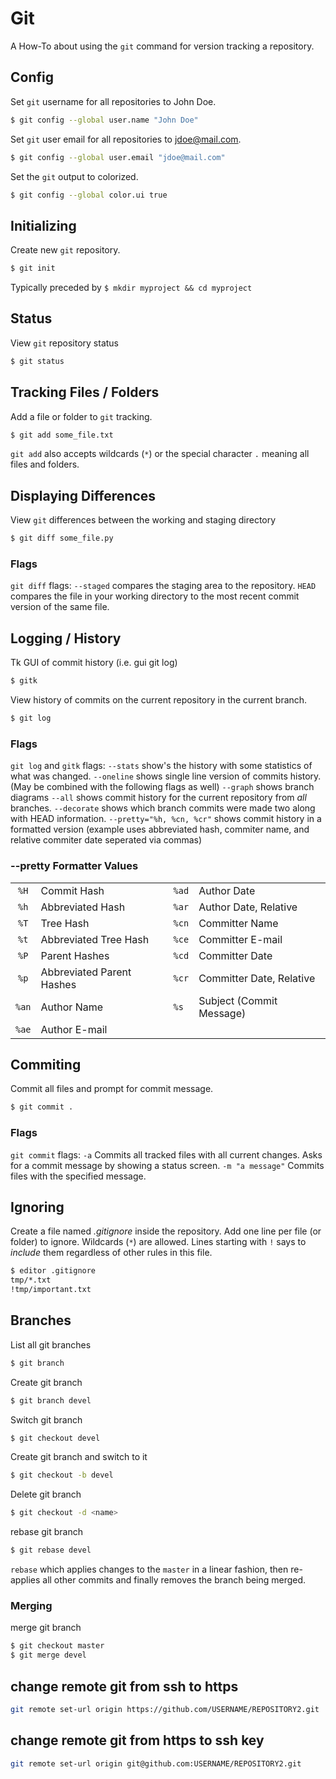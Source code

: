 # Git

A How-To about using the `git` command for version tracking a repository.

## Config

Set `git` username for all repositories to John Doe.
```bash
$ git config --global user.name "John Doe"
```

Set `git` user email for all repositories to jdoe@mail.com.
```bash
$ git config --global user.email "jdoe@mail.com"
```

Set the `git` output to colorized.
```bash
$ git config --global color.ui true
```
## Initializing

Create new `git` repository.
```bash
$ git init
```
Typically preceded by `$ mkdir myproject && cd myproject`

## Status

View `git` repository status
```bash
$ git status
```
## Tracking Files / Folders

Add a file or folder to `git` tracking.
```bash
$ git add some_file.txt
```
`git add` also accepts wildcards (`*`) or the special character `.` meaning all files and folders.

## Displaying Differences

View `git` differences between the working and staging directory 
```bash
$ git diff some_file.py
```

### Flags

`git diff` flags:
`--staged` compares the staging area to the repository.
`HEAD`  compares the file in your working directory to the most recent commit version of the same file.

## Logging / History

Tk GUI of commit history (i.e. gui git log)
```bash
$ gitk
```

View history of commits on the current repository in the current branch.
```bash
$ git log
```
### Flags

`git log` and `gitk` flags:
`--stats` show's the history with some statistics of what was changed.
`--oneline` shows single line version of commits history. (May be combined with the following flags as well)
`--graph` shows branch diagrams
`--all` shows commit history for the current repository from *all* branches.
`--decorate` shows which branch commits were made two along with HEAD information.
`--pretty="%h, %cn, %cr"` shows commit history in a formatted version (example uses abbreviated hash, commiter name, and relative commiter date seperated via commas)

### --pretty Formatter Values
| | | | |
|:----:|:-------------------------|:------|:-------------------------|
| `%H` | Commit Hash              | `%ad` | Author Date              |
| `%h` | Abbreviated Hash         | `%ar` | Author Date, Relative    |
| `%T` | Tree Hash                | `%cn` | Committer Name           |
| `%t` | Abbreviated Tree Hash    | `%ce` | Committer E-mail         |
| `%P` | Parent Hashes            | `%cd` | Committer Date           |
| `%p` | Abbreviated Parent Hashes| `%cr` | Committer Date, Relative |
| `%an`| Author Name              | `%s`  | Subject (Commit Message) |
| `%ae`| Author E-mail            |

## Commiting

Commit all files and prompt for commit message.
```bash
$ git commit .
```
### Flags

`git commit` flags:
`-a` Commits all tracked files with all current changes. Asks for a commit message by showing a status screen.
`-m "a message"` Commits files with the specified message.

## Ignoring

Create a file named *.gitignore* inside the repository.
Add one line per file (or folder) to ignore.
Wildcards (`*`) are allowed.
Lines starting with `!` says to *include* them regardless of other rules in this file.
```bash
$ editor .gitignore
tmp/*.txt
!tmp/important.txt
```

## Branches

List all git branches
```bash
$ git branch
```

Create git branch
```bash
$ git branch devel
```

Switch git branch
```bash
$ git checkout devel
```

Create git branch and switch to it
```bash
$ git checkout -b devel
```

Delete git branch
```bash
$ git checkout -d <name>
```

rebase git branch
```bash
$ git rebase devel
```
`rebase` which applies changes to the `master` in a linear fashion, then re-applies all other commits and finally removes the branch being merged.

### Merging

merge git branch
```bash
$ git checkout master
$ git merge devel
```

## change remote git from ssh to https
```bash
git remote set-url origin https://github.com/USERNAME/REPOSITORY2.git
```

## change remote git from https to ssh key
```bash
git remote set-url origin git@github.com:USERNAME/REPOSITORY2.git
```
